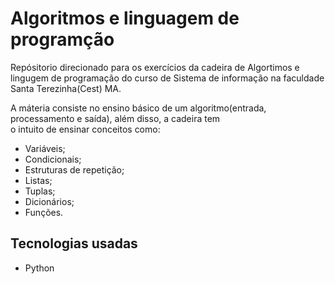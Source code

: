 <!DOCTYPE html>
<html lang="pt_br">
<head>
    <meta charset="UTF-8">
</head>
<body>
    <h1>Algoritmos e linguagem de programção</h1>
    <p>
        Repósitorio direcionado para os exercícios da cadeira de Algortimos e lingugem de programação do curso de Sistema de informação na faculdade Santa Terezinha(Cest) MA. 
    </p>
    <p>
        A máteria consiste no ensino básico de um algoritmo(entrada, processamento e saída), além disso, a cadeira tem <br> o intuito de ensinar conceitos como:
    </p>
     <ul>
            <li>Variáveis;</li>
            <li>Condicionais;</li>
            <li>Estruturas de repetição;</li>
            <li>Listas;</li>
            <li>Tuplas;</li>
            <li>Dicionários;</li>
            <li>Funções.</li>
    </ul>
    <h2>Tecnologias usadas</h2>
    <ul>
        <li>Python</li>
    </ul>
</body>
</html>